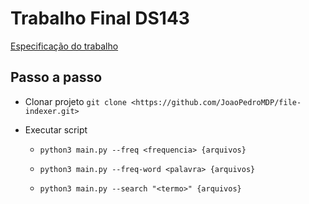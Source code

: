 # Trabalho Final DS143

[Especificação do trabalho](https://gitlab.com/ds143-alexkutzke/material/-/blob/main/trabalho_2021_02.md)

## Passo a passo
- Clonar projeto
`git clone <https://github.com/JoaoPedroMDP/file-indexer.git>`
- Executar script

	- `python3 main.py --freq <frequencia> {arquivos}`

	- `python3 main.py --freq-word <palavra> {arquivos}`

	- `python3 main.py --search "<termo>" {arquivos}`